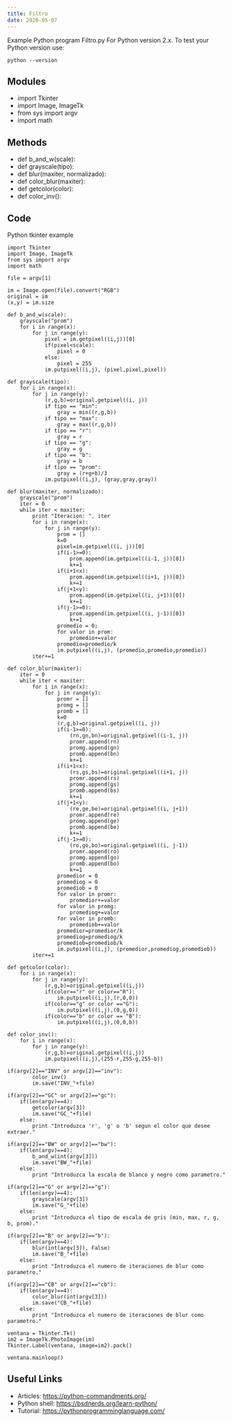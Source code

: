 ```yaml
---
title: Filtro
date: 2020-05-07
---
```

Example Python program Filtro.py
For Python version 2.x.
To test your Python version use:

    python --version

## Modules

* import Tkinter
* import Image, ImageTk
* from sys import argv
* import math

## Methods

* def b_and_w(scale):
* def grayscale(tipo):
* def blur(maxiter, normalizado):
* def color_blur(maxiter):
* def getcolor(color):
* def color_inv():

## Code

Python tkinter example

    import Tkinter
    import Image, ImageTk
    from sys import argv
    import math
    
    file = argv[1]
    
    im = Image.open(file).convert("RGB")
    original = im
    (x,y) = im.size
    
    def b_and_w(scale):
        grayscale("prom")
        for i in range(x):
            for j in range(y):
                pixel = im.getpixel((i,j))[0]
                if(pixel<scale):
                    pixel = 0
                else:
                    pixel = 255
                im.putpixel((i,j), (pixel,pixel,pixel))
    
    def grayscale(tipo):
        for i in range(x):
            for j in range(y):
                (r,g,b)=original.getpixel((i, j))
                if tipo == "min":
                    gray = min((r,g,b))
                if tipo == "max":
                    gray = max((r,g,b))
                if tipo == "r":
                    gray = r
                if tipo == "g":
                    gray = g
                if tipo == "b":
                    gray = b
                if tipo == "prom":
                    gray = (r+g+b)/3
                im.putpixel((i,j), (gray,gray,gray))
    
    def blur(maxiter, normalizado):
        grayscale("prom")
        iter = 0
        while iter < maxiter:
            print "Iteracion: ", iter
            for i in range(x):
                for j in range(y):
                    prom = []
                    k=0
                    pixel=im.getpixel((i, j))[0]
                    if(i-1>=0):
                        prom.append(im.getpixel((i-1, j))[0])
                        k+=1
                    if(i+1<x):
                        prom.append(im.getpixel((i+1, j))[0])
                        k+=1
                    if(j+1<y):
                        prom.append(im.getpixel((i, j+1))[0])
                        k+=1
                    if(j-1>=0):
                        prom.append(im.getpixel((i, j-1))[0])
                        k+=1
                    promedio = 0;
                    for valor in prom:
                        promedio+=valor
                    promedio=promedio/k
                    im.putpixel((i,j), (promedio,promedio,promedio))            
            iter+=1
    
    def color_blur(maxiter):
        iter = 0
        while iter < maxiter:
            for i in range(x):
                for j in range(y):
                    promr = []
                    promg = []
                    promb = []
                    k=0
                    (r,g,b)=original.getpixel((i, j))
                    if(i-1>=0):
                        (rn,gn,bn)=original.getpixel((i-1, j))
                        promr.append(rn)
                        promg.append(gn)
                        promb.append(bn)
                        k+=1
                    if(i+1<x):
                        (rs,gs,bs)=original.getpixel((i+1, j))
                        promr.append(rs)
                        promg.append(gs)
                        promb.append(bs)
                        k+=1
                    if(j+1<y):
                        (re,ge,be)=original.getpixel((i, j+1))
                        promr.append(re)
                        promg.append(ge)
                        promb.append(be)
                        k+=1
                    if(j-1>=0):
                        (ro,go,bo)=original.getpixel((i, j-1))
                        promr.append(ro)
                        promg.append(go)
                        promb.append(bo)
                        k+=1
                    promedior = 0
                    promediog = 0
                    promediob = 0
                    for valor in promr:
                        promedior+=valor
                    for valor in promg:
                        promediog+=valor
                    for valor in promb:
                        promediob+=valor
                    promedior=promedior/k
                    promediog=promediog/k
                    promediob=promediob/k
                    im.putpixel((i,j), (promedior,promediog,promediob))
            iter+=1
    
    def getcolor(color):
        for i in range(x):
            for j in range(y):
                (r,g,b)=original.getpixel((i,j))
                if(color=="r" or color=="R"):
                    im.putpixel((i,j),(r,0,0))
                if(color=="g" or color =="G"):
                    im.putpixel((i,j),(0,g,0))
                if(color=="b" or color == "B"):
                    im.putpixel((i,j),(0,0,b))
    
    def color_inv():
        for i in range(x):
            for j in range(y):
                (r,g,b)=original.getpixel((i,j))
                im.putpixel((i,j),(255-r,255-g,255-b))
    
    if(argv[2]=="INV" or argv[2]=="inv"):
            color_inv()
            im.save("INV_"+file)
            
    if(argv[2]=="GC" or argv[2]=="gc"):
        if(len(argv)==4):
            getcolor(argv[3])
            im.save("GC_"+file)
        else:
            print "Introduzca 'r', 'g' o 'b' segun el color que desee extraer."
            
    if(argv[2]=="BW" or argv[2]=="bw"):
        if(len(argv)==4):
            b_and_w(int(argv[3]))
            im.save("BW_"+file)
        else:
            print "Introduzca la escala de blanco y negro como parametro."
            
    if(argv[2]=="G" or argv[2]=="g"):
        if(len(argv)==4):
            grayscale(argv[3])
            im.save("G_"+file)
        else:
            print "Introduzca el tipo de escala de gris (min, max, r, g, b, prom)."
            
    if(argv[2]=="B" or argv[2]=="b"):
        if(len(argv)==4):
            blur(int(argv[3]), False)
            im.save("B_"+file)
        else:
            print "Introduzca el numero de iteraciones de blur como parametro."
            
    if(argv[2]=="CB" or argv[2]=="cb"):
        if(len(argv)==4):
            color_blur(int(argv[3]))
            im.save("CB_"+file)
        else:
            print "Introduzca el numero de iteraciones de blur como parametro."
            
    ventana = Tkinter.Tk()
    im2 = ImageTk.PhotoImage(im)
    Tkinter.Label(ventana, image=im2).pack()
    
    ventana.mainloop()
    

## Useful Links

- Articles: https://python-commandments.org/
- Python shell: https://bsdnerds.org/learn-python/
- Tutorial: https://pythonprogramminglanguage.com/
